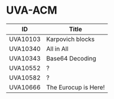 UVA-ACM
=======
|ID|Title|
|--------|----------------|
|UVA10103|Karpovich blocks|
|UVA10340|All in All|
|UVA10343|Base64 Decoding|
|UVA10552|?|
|UVA10582|?|
|UVA10666|The Eurocup is Here!|
